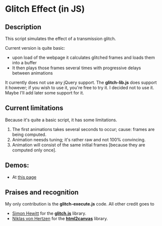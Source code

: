 Glitch Effect (in JS)
=====================

Description
-----------
This script simulates the effect of a transmission glitch.

Current version is quite basic:
* upon load of the webpage it calculates glitched frames and loads them into a buffer
* It then plays those frames several times with progressive delays between animations

It currently does not use any jQuery support. The **glitch-lib.js** does support it however; if you wish to use it, you're free to try it. I decided not to use it. Maybe I'll add later some support for it.

Current limitations
-------------------
Because it's quite a basic script, it has some limitations.

1. The first animations takes several seconds to occur; cause: frames are being computed.
2. Animation neesds tuning; it's rather raw and not 100% convincing.
3. Animation will consist of the same initial frames [because they are computed only once].

Demos:
------
* At [this page](http://93.114.42.133/~sandu/glitch_test/ "Glitch test page")

Praises and recognition
-----------------------
My only contribution is the **glitch-execute.js** code.
All other credit goes to
* [Simon Hewitt](http://sjhewitt.co.uk/2012/07/javascript-glitch-effect-glitch-js/ "Simon Hewitt's page") for the [**glitch.js**](https://github.com/sjhewitt/glitch.js/ "glitch.js source code") library.
* [Niklas von Hertzen](https://github.com/niklasvh "Niklas von Hertzen's page") for the [**html2canvas**](https://github.com/niklasvh/html2canvas "html2canvas.js source code") library.


